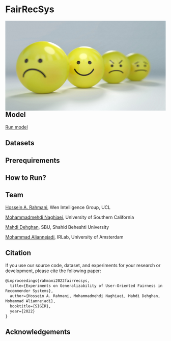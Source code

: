 # FairRecSys

<img src="./images/banner.jpeg" alt="Markdown Monster icon" style="float: left; margin-right: 10px;" />

## Model

<a href="https://colab.research.google.com/github/rahmanidashti/FairRecSys/blob/main/UFR.ipynb">Run model</a>

## Datasets

## Prerequirements

## How to Run?

## Team
<a href=#>Hossein A. Rahmani</a>, Wen Intelligence Group, UCL

<a href=#>Mohammadmehdi Naghiaei</a>, University of Southern California

<a href=#>Mahdi Dehghan</a>, SBU, Shahid Beheshti University

<a href=#>Mohammad Aliannejadi</a>, IRLab, University of Amsterdam

## Citation
If you use our source code, dataset, and experiments for your research or development, please cite the following paper:

```
@inproceedings{rahmani2022fairrecsys,
  title={Experiments on Generalizability of User-Oriented Fairness in Recommender Systems},
  author={Hossein A. Rahmani, Mohammadmehdi Naghiaei, Mahdi Dehghan, Mohammad Aliannejadi},
  booktitle={SIGIR},
  year={2022}
}
```

## Acknowledgements